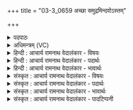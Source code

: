 +++
title = "03-3_0659 अच्छा समुद्रमिन्दवोऽस्तम्"

+++
<details><summary>पदपाठः</summary>

अ꣡च्छ꣢꣯। स꣣मु꣢द्रम्। स꣣म्। उ꣢द्रम्। इ꣡न्द꣢꣯वः। अ꣡स्त꣢꣯म्। गा꣡वः꣢꣯। न। धे꣣न꣡वः꣢। अ꣡ग्म꣢꣯न्। ऋ꣣त꣡स्य꣢। यो꣡नि꣢꣯म्। आ। ६५९।
</details>

<details><summary>अधिमन्त्रम् (VC)</summary>

- पवमानः सोमः
- शतं वैखानसः
- गायत्री
- षड्जः
</details>

<details><summary>हिन्दी : आचार्य रामनाथ वेदालंकार - विषयः</summary>

अगले मन्त्र में यह वर्णन है कि ब्रह्मानन्द-रस किस प्रकार मनुष्यों का उपकार करते हैं।
</details>

<details><summary>हिन्दी : आचार्य रामनाथ वेदालंकार - पदार्थः</summary>

पदार्थान्वयभाषाः -  (इन्दवः) ब्रह्मानन्द-रस (समुद्रम् अच्छ) हृदय-समुद्र की ओर बहते हुए (ऋतस्य) सत्य के (योनिम्) गृहरूप मेरे अन्तरात्मा को (आ अग्मन्) प्राप्त हुए हैं। किस प्रकार? ( न) जैसे (धेनवः) दूध से तृप्ति प्रदान करनेवाली (गावः) गौएँ (अस्तम्) गोशाला को प्राप्त होती हैं ॥३॥ इस मन्त्र में उपमालङ्कार है ॥३॥
</details>

<details><summary>हिन्दी : आचार्य रामनाथ वेदालंकार - भावार्थः</summary>

भावार्थभाषाः -  जैसे गौएँ गोशाला को प्राप्त करके अपने दूध आदि से लोगों को तृप्त करती हैं, वैसे ही ब्रह्मानन्द हृदय और आत्मा में प्रविष्ट होकर उपासकों को तृप्ति प्रदान करते हैं ॥३॥ प्रथम अध्याय में प्रथम खण्ड समाप्त ॥
</details>

<details><summary>संस्कृत : आचार्य रामनाथ वेदालंकार - विषयः</summary>

अथ ब्रह्मानन्दरसाः कथं जनानुपकुर्वन्तीत्याह।
</details>

<details><summary>संस्कृत : आचार्य रामनाथ वेदालंकार - पदार्थः</summary>

पदार्थान्वयभाषाः -  (इन्दवः) ब्रह्मानन्दरसाः समुद्रम् (अच्छ) हृदयसिन्धुं प्रति प्रवहन्तः (ऋतस्य) सत्यस्य (योनिम्) गृहभूतं मम अन्तरात्मानम् (आ अग्मन्) प्राप्ताः सन्ति। कथमिव ? (धेनवः) दुग्धेन प्रीणयन्त्यः (गावः) अघ्न्याः (अस्तं न) यथा गोगृहं गच्छन्ति तद्वत् ॥३॥ अत्रोपमालङ्कारः ॥३॥
</details>

<details><summary>संस्कृत : आचार्य रामनाथ वेदालंकार - भावार्थः</summary>

भावार्थभाषाः -  यथा गावो गोसदनं प्राप्य स्वदुग्धादिना जनान् प्रीणयन्ति तथैव ब्रह्मानन्दाः हृदयमात्मानञ्च प्रविश्योपासकान् प्रीणयन्ति ॥३॥
</details>

<details><summary>संस्कृत : आचार्य रामनाथ वेदालंकार - पादटिप्पनी</summary>

टिप्पणी:   १. ऋ० ९।६६।१२।
</details>